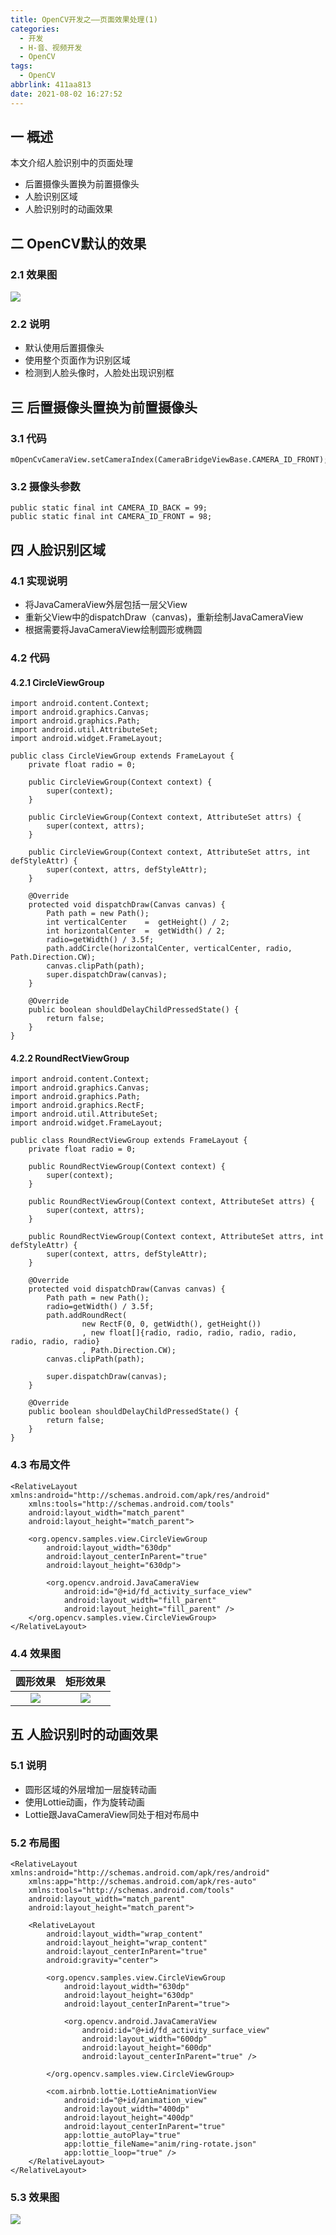 ```yaml
---
title: OpenCV开发之——页面效果处理(1)
categories:
  - 开发
  - H-音、视频开发
  - OpenCV
tags:
  - OpenCV
abbrlink: 411aa813
date: 2021-08-02 16:27:52
---
```

## 一 概述

本文介绍人脸识别中的页面处理

* 后置摄像头置换为前置摄像头
* 人脸识别区域
* 人脸识别时的动画效果

<!--more-->

## 二 OpenCV默认的效果

### 2.1 效果图

![][1]

### 2.2 说明

* 默认使用后置摄像头
* 使用整个页面作为识别区域
* 检测到人脸头像时，人脸处出现识别框

## 三 后置摄像头置换为前置摄像头

### 3.1 代码

```
mOpenCvCameraView.setCameraIndex(CameraBridgeViewBase.CAMERA_ID_FRONT);
```
### 3.2 摄像头参数
```
public static final int CAMERA_ID_BACK = 99;
public static final int CAMERA_ID_FRONT = 98;
```

## 四 人脸识别区域

### 4.1 实现说明

* 将JavaCameraView外层包括一层父View
* 重新父View中的dispatchDraw（canvas)，重新绘制JavaCameraView
* 根据需要将JavaCameraView绘制圆形或椭圆

### 4.2 代码

#### 4.2.1 CircleViewGroup

```
import android.content.Context;
import android.graphics.Canvas;
import android.graphics.Path;
import android.util.AttributeSet;
import android.widget.FrameLayout;

public class CircleViewGroup extends FrameLayout {
    private float radio = 0;

    public CircleViewGroup(Context context) {
        super(context);
    }

    public CircleViewGroup(Context context, AttributeSet attrs) {
        super(context, attrs);
    }

    public CircleViewGroup(Context context, AttributeSet attrs, int defStyleAttr) {
        super(context, attrs, defStyleAttr);
    }

    @Override
    protected void dispatchDraw(Canvas canvas) {
        Path path = new Path();
        int verticalCenter    =  getHeight() / 2;
        int horizontalCenter  =  getWidth() / 2;
        radio=getWidth() / 3.5f;
        path.addCircle(horizontalCenter, verticalCenter, radio, Path.Direction.CW);
        canvas.clipPath(path);
        super.dispatchDraw(canvas);
    }

    @Override
    public boolean shouldDelayChildPressedState() {
        return false;
    }
}
```

#### 4.2.2 RoundRectViewGroup

```
import android.content.Context;
import android.graphics.Canvas;
import android.graphics.Path;
import android.graphics.RectF;
import android.util.AttributeSet;
import android.widget.FrameLayout;

public class RoundRectViewGroup extends FrameLayout {
    private float radio = 0;

    public RoundRectViewGroup(Context context) {
        super(context);
    }

    public RoundRectViewGroup(Context context, AttributeSet attrs) {
        super(context, attrs);
    }

    public RoundRectViewGroup(Context context, AttributeSet attrs, int defStyleAttr) {
        super(context, attrs, defStyleAttr);
    }

    @Override
    protected void dispatchDraw(Canvas canvas) {
        Path path = new Path();
        radio=getWidth() / 3.5f;
        path.addRoundRect(
                new RectF(0, 0, getWidth(), getHeight())
                , new float[]{radio, radio, radio, radio, radio, radio, radio, radio}
                , Path.Direction.CW);
        canvas.clipPath(path);

        super.dispatchDraw(canvas);
    }

    @Override
    public boolean shouldDelayChildPressedState() {
        return false;
    }
}
```

### 4.3 布局文件

```
<RelativeLayout xmlns:android="http://schemas.android.com/apk/res/android"
    xmlns:tools="http://schemas.android.com/tools"
    android:layout_width="match_parent"
    android:layout_height="match_parent">

    <org.opencv.samples.view.CircleViewGroup
        android:layout_width="630dp"
        android:layout_centerInParent="true"
        android:layout_height="630dp">

        <org.opencv.android.JavaCameraView
            android:id="@+id/fd_activity_surface_view"
            android:layout_width="fill_parent"
            android:layout_height="fill_parent" />
    </org.opencv.samples.view.CircleViewGroup>
</RelativeLayout>
```

### 4.4 效果图

| 圆形效果 | 矩形效果 |
| :------: | :------: |
|  ![][2]  |  ![][3]   |

## 五 人脸识别时的动画效果

### 5.1 说明

* 圆形区域的外层增加一层旋转动画
* 使用Lottie动画，作为旋转动画
* Lottie跟JavaCameraView同处于相对布局中

### 5.2 布局图

```
<RelativeLayout xmlns:android="http://schemas.android.com/apk/res/android"
    xmlns:app="http://schemas.android.com/apk/res-auto"
    xmlns:tools="http://schemas.android.com/tools"
    android:layout_width="match_parent"
    android:layout_height="match_parent">

    <RelativeLayout
        android:layout_width="wrap_content"
        android:layout_height="wrap_content"
        android:layout_centerInParent="true"
        android:gravity="center">

        <org.opencv.samples.view.CircleViewGroup
            android:layout_width="630dp"
            android:layout_height="630dp"
            android:layout_centerInParent="true">

            <org.opencv.android.JavaCameraView
                android:id="@+id/fd_activity_surface_view"
                android:layout_width="600dp"
                android:layout_height="600dp"
                android:layout_centerInParent="true" />

        </org.opencv.samples.view.CircleViewGroup>

        <com.airbnb.lottie.LottieAnimationView
            android:id="@+id/animation_view"
            android:layout_width="400dp"
            android:layout_height="400dp"
            android:layout_centerInParent="true"
            app:lottie_autoPlay="true"
            app:lottie_fileName="anim/ring-rotate.json"
            app:lottie_loop="true" />
    </RelativeLayout>
</RelativeLayout>
```

### 5.3 效果图
![][4]



[1]:https://cdn.jsdelivr.net/gh/PGzxc/CDN/blog-opencv/opencv-default-samples.png
[2]:https://cdn.jsdelivr.net/gh/PGzxc/CDN/blog-opencv/opencv-circle-effect.png
[3]:https://cdn.jsdelivr.net/gh/PGzxc/CDN/blog-opencv/opencv-round-effect.png
[4]:https://cdn.jsdelivr.net/gh/PGzxc/CDN/blog-opencv/opencv-ring-circle-view.gif